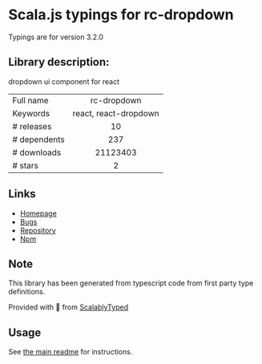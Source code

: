
# Scala.js typings for rc-dropdown

Typings are for version 3.2.0

## Library description:
dropdown ui component for react

|                    |                 |
| ------------------ | :-------------: |
| Full name          | rc-dropdown |
| Keywords           | react, react-dropdown |
| # releases         | 10 |
| # dependents       | 237 |
| # downloads        | 21123403 |
| # stars            | 2 |

## Links
- [Homepage](http://github.com/react-component/dropdown)
- [Bugs](http://github.com/react-component/dropdown/issues)
- [Repository](https://github.com/react-component/dropdown)
- [Npm](https://www.npmjs.com/package/rc-dropdown)
    


## Note
This library has been generated from typescript code from first party type definitions.

Provided with :purple_heart: from [ScalablyTyped](https://github.com/oyvindberg/ScalablyTyped)

## Usage
See [the main readme](../../readme.md) for instructions.


